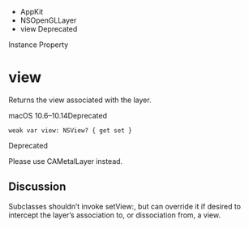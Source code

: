 

- AppKit
- NSOpenGLLayer
-  view Deprecated

Instance Property

# view

Returns the view associated with the layer.

macOS 10.6–10.14Deprecated

``` source
weak var view: NSView? { get set }
```

Deprecated

Please use CAMetalLayer instead.

## Discussion

Subclasses shouldn’t invoke setView:, but can override it if desired to intercept the layer’s association to, or dissociation from, a view.

